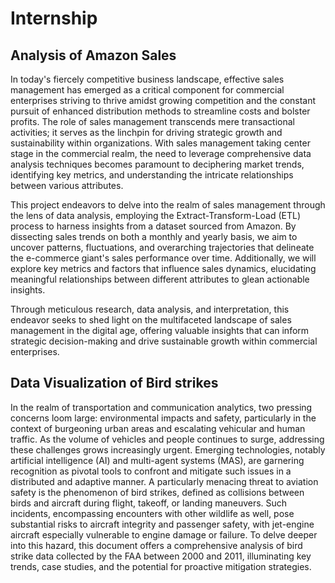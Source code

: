 # Internship
## Analysis of Amazon Sales
In today's fiercely competitive business landscape, effective sales management has emerged as a critical component for commercial enterprises striving to thrive amidst growing competition and the constant pursuit of enhanced distribution methods to streamline costs and bolster profits. The role of sales management transcends mere transactional activities; it serves as the linchpin for driving strategic growth and sustainability within organizations. With sales management taking center stage in the commercial realm, the need to leverage comprehensive data analysis techniques becomes paramount to deciphering market trends, identifying key metrics, and understanding the intricate relationships between various attributes.

This project endeavors to delve into the realm of sales management through the lens of data analysis, employing the Extract-Transform-Load (ETL) process to harness insights from a dataset sourced from Amazon. By dissecting sales trends on both a monthly and yearly basis, we aim to uncover patterns, fluctuations, and overarching trajectories that delineate the e-commerce giant's sales performance over time. Additionally, we will explore key metrics and factors that influence sales dynamics, elucidating meaningful relationships between different attributes to glean actionable insights.

Through meticulous research, data analysis, and interpretation, this endeavor seeks to shed light on the multifaceted landscape of sales management in the digital age, offering valuable insights that can inform strategic decision-making and drive sustainable growth within commercial enterprises.
## Data Visualization of Bird strikes
In the realm of transportation and communication analytics, two pressing concerns loom large: environmental impacts and safety, particularly in the context of burgeoning urban areas and escalating vehicular and human traffic. As the volume of vehicles and people continues to surge, addressing these challenges grows increasingly urgent. Emerging technologies, notably artificial intelligence (AI) and multi-agent systems (MAS), are garnering recognition as pivotal tools to confront and mitigate such issues in a distributed and adaptive manner. A particularly menacing threat to aviation safety is the phenomenon of bird strikes, defined as collisions between birds and aircraft during flight, takeoff, or landing maneuvers. Such incidents, encompassing encounters with other wildlife as well, pose substantial risks to aircraft integrity and passenger safety, with jet-engine aircraft especially vulnerable to engine damage or failure. To delve deeper into this hazard, this document offers a comprehensive analysis of bird strike data collected by the FAA between 2000 and 2011, illuminating key trends, case studies, and the potential for proactive mitigation strategies.
